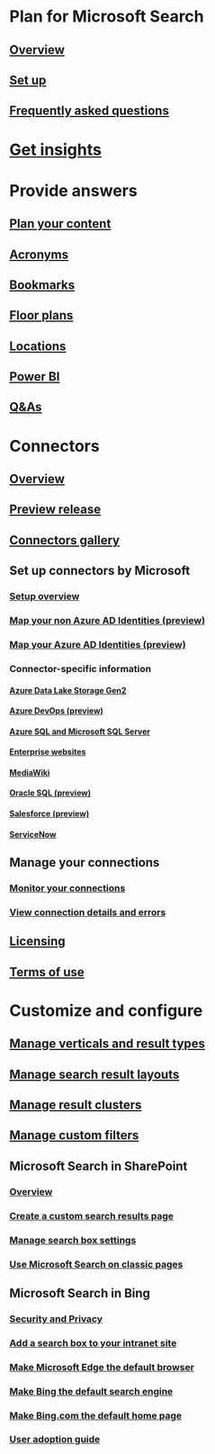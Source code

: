 # Plan for Microsoft Search
## [Overview](overview-microsoft-search.md)
## [Set up](setup-microsoft-search.md)
## [Frequently asked questions](faqs.md)
# [Get insights](usage-reports.md)
# Provide answers
## [Plan your content](plan-your-content.md)
## [Acronyms](manage-acronyms.md)
## [Bookmarks](manage-bookmarks.md)
## [Floor plans](manage-floorplans.md)
## [Locations](manage-locations.md)
## [Power BI](manage-powerbi.md)
## [Q&As](manage-qas.md)
# Connectors
## [Overview](connectors-overview.md)
## [Preview release](connectors-preview.md)
## [Connectors gallery](connectors-gallery.md)
## Set up connectors by Microsoft
### [Setup overview](configure-connector.md)
### [Map your non Azure AD Identities (preview)](map-non-aad.md)
### [Map your Azure AD Identities (preview)](map-aad.md)
### Connector-specific information
#### [Azure Data Lake Storage Gen2](azure-data-lake-connector.md)
#### [Azure DevOps (preview)](azure-devops-connector.md)
#### [Azure SQL and Microsoft SQL Server](MSSQL-connector.md)
#### [Enterprise websites](enterprise-web-connector.md)
#### [MediaWiki](mediawiki-connector.md)
#### [Oracle SQL (preview)](OracleSQL-connector.md)
#### [Salesforce (preview)](salesforce-connector.md)
#### [ServiceNow](servicenow-connector.md)
## Manage your connections
### [Monitor your connections](manage-connector.md)
### [View connection details and errors](connector-details-errors.md)
## [Licensing](licensing.md)
## [Terms of use](terms-of-use.md)
# Customize and configure
## [Manage verticals and result types](customize-search-page.md)
## [Manage search result layouts](customize-results-layout.md)
## [Manage result clusters](result-cluster.md)
## [Manage custom filters](custom-filters.md)
## Microsoft Search in SharePoint
### [Overview](get-started-search-in-sharepoint-online.md)
### [Create a custom search results page](create-search-results-pages.md)
### [Manage search box settings](manage-spo-search-box.md)
### [Use Microsoft Search on classic pages](manage-classic-spo-pages.md)
## Microsoft Search in Bing
### [Security and Privacy](security-for-search.md)
### [Add a search box to your intranet site](add-a-search-box-to-your-intranet-site.md)
### [Make Microsoft Edge the default browser](/deployedge/edge-default-browser)
### [Make Bing the default search engine](set-default-search-engine.md)
### [Make Bing.com the default home page](set-default-homepage.md)
### [User adoption guide](user-adoption-guide.md)
